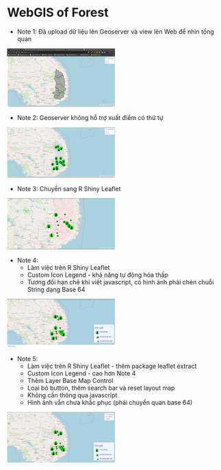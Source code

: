 # WebGIS of Forest
+ Note 1: Đã upload dữ liệu lên Geoserver và view lên Web để nhìn tổng quan
<img src="img/Note_1.png" width="50%">

+ Note 2: Geoserver không hỗ trợ xuất điểm có thứ tự
<img src="img/Note_2.png" width="50%">

+ Note 3: Chuyển sang R Shiny Leaflet
<img src="img/Note_3.png" width="50%">

+ Note 4:
    + Làm việc trên R Shiny Leaflet 
    + Custom Icon Legend - khả năng tự động hóa thấp
    + Tương đối hạn chê khi viết javascript, có hình ảnh phải chèn chuỗi String dạng Base 64
<img src="img/Note_4.png" width="50%">

+ Note 5:
    + Làm việc trên R Shiny Leaflet - thêm package leaflet extract
    + Custom Icon Legend - cao hơn Note 4
    + Thêm Layer Base Map Control
    + Loại bỏ button, thêm search bar và reset layout map
    + Không cần thông qua javascript
    + Hình ảnh vẫn chưa khắc phục (phải chuyển quan base 64)
<img src="img/Note_5.png" width="50%">